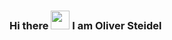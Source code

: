 ### Hi there <img src="https://www.animierte-gifs.net/data/media/1645/animiertes-winken-bild-0080.gif" width="30px" /> I am Oliver Steidel

<!--
**oliversteidel/oliversteidel** is a ✨ _special_ ✨ repository because its `README.md` (this file) appears on your GitHub profile.

Here are some ideas to get you started:

- 🔭 I’m currently working on ...
- 🌱 I’m currently learning ...
- 👯 I’m looking to collaborate on ...
- 🤔 I’m looking for help with ...
- 💬 Ask me about ...
- 📫 How to reach me: ...
- 😄 Pronouns: ...
- ⚡ Fun fact: ...
-->
